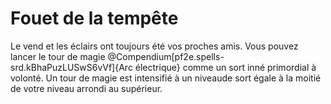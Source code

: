 # Fouet de la tempête

<p>Le vend et les éclairs ont toujours été vos proches amis. Vous pouvez lancer le tour de magie @Compendium[pf2e.spells-srd.kBhaPuzLUSwS6vVf]{Arc électrique} comme un sort inné primordial à volonté. Un tour de magie est intensifié à un niveaude sort égale à la moitié de votre niveau arrondi au supérieur.</p>